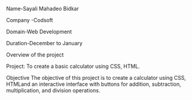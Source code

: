 Name-Sayali Mahadeo Bidkar

Company -Codsoft

Domain-Web Development

Duration-December to January

Overview of the project

Project: To create a basic calculator using CSS, HTML.

Objective The objective of this project is to create a calculator using CSS, HTMLand an 
interactive interface with buttons for addition, subtraction, multiplication, and division
operations.
